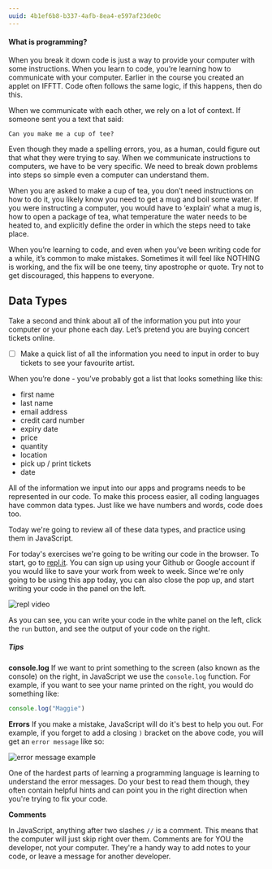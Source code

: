 ```yaml
---
uuid: 4b1ef6b8-b337-4afb-8ea4-e597af23de0c
---
```


#### What is programming?
When you break it down code is just a way to provide your computer with some instructions. When you learn to code, you’re learning how to communicate with your computer. Earlier in the course you created an applet on IFFTT. Code often follows the same logic, if this happens, then do this.

When we communicate with each other, we rely on a lot of context. If someone sent you a text that said:

`Can you make me a cup of tee?`

Even though they made a spelling errors, you, as a human, could figure out that what they were trying to say. When we communicate instructions to computers, we have to be very specific. We need to break down problems into steps so simple even a computer can understand them.

When you are asked to make a cup of tea, you don’t need instructions on how to do it, you likely know you need to get a mug and boil some water. If you were instructing a computer, you would have to ‘explain’ what a mug is, how to open a package of tea, what temperature the water needs to be heated to, and explicitly define the order in which the steps need to take place.

When you’re learning to code, and even when you’ve been writing code for a while, it’s common to make mistakes. Sometimes it will feel like NOTHING is working, and the fix will be one teeny, tiny apostrophe or quote. Try not to get discouraged, this
happens to everyone.

## Data Types

Take a second and think about all of the information you put into your computer or your phone each day. Let’s pretend you are buying concert tickets online.

- [ ] Make a quick list of all the information you need to input in order to buy tickets to see your favourite artist.


When you’re done - you’ve probably got a list that looks something like this:
* first name
* last name
* email address
* credit card number
* expiry date
* price
* quantity
* location
* pick up / print tickets
* date

All of the information we input into our apps and programs needs to be represented in our code. To make this process easier, all coding languages have common data types. Just like we have numbers and words, code does too.

Today we're going to review all of these data types, and practice using them in JavaScript.

For today's exercises we're going to be writing our code in the browser. To start, go to [repl.it](https://repl.it/languages/javascript). You can sign up using your Github or Google account if you would
like to save your work from week to week. Since we're only going to be using this app today, you can also close
the pop up, and start writing your code in the panel on the left.

![repl video](https://d3vv6lp55qjaqc.cloudfront.net/items/1y2J3Y2A0H33112x1H0d/Screen%20Recording%202017-09-04%20at%2011.19%20AM.gif?X-CloudApp-Visitor-Id=2818368&v=e0f9521c)

As you can see, you can write your code in the white panel on the left, click the `run` button, and see the
output of your code on the right.

##### Tips


**console.log**
If we want to print something to the screen (also known as the console) on the right,  in JavaScript we use the `console.log` function. For example, if you want to see your name printed on the right, you would do something like:

```javascript
console.log("Maggie")
```

**Errors**
If you make a mistake, JavaScript will do it's best to help you out. For example, if you forget to add a closing `)` bracket on the above code, you will get an `error message` like so:

![error message example](https://d3vv6lp55qjaqc.cloudfront.net/items/0A230t2j1p3Z2D462B1z/%5B64d0ffd99e5671f7bd69ce1cd84cf237%5D_Image+2017-09-04+at+11.23.54+AM.png?X-CloudApp-Visitor-Id=2818368&v=afeeafa6)

One of the hardest parts of learning a programming language is learning to understand the error messages. Do your best to read them though, they often contain helpful hints and can point you in the right direction when you're trying to fix your code.

**Comments**

In JavaScript, anything after two slashes `//` is a comment. This means that the computer will just skip right over them.
Comments are for YOU the developer, not your computer. They're a handy way to add notes to your code, or leave a message
for another developer.  
